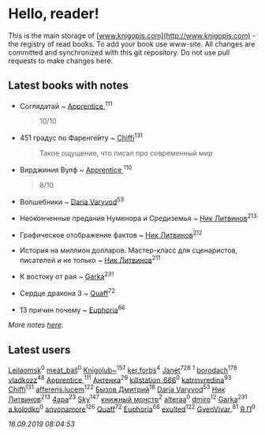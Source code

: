 # Hello, reader!
This is the main storage of [www.knigopis.com](http://www.knigopis.com) - the registry of read books.
To add your book use www-site. All changes are committed and synchronized with this git repository.
Do not use pull requests to make changes here.


## Latest books with notes
* Соглядатай ~ [Apprentice ](users/528/52821952-vkontakte)<sup>111</sup>
    > 10/10

* 451 градус по Фаренгейту ~ [Chiffi](users/105/105831994080785626680-google)<sup>131</sup>
    > Такое ощущение,  что писал про современный мир

* Вирджиния Вулф ~ [Apprentice ](users/528/52821952-vkontakte)<sup>110</sup>
    > 8/10

* Волшебники ~ [Daria Varyvod](users/829/829893410524253-facebook)<sup>53</sup>

* Неоконченные предания Нуменора и Средиземья ~ [Ник Литвинов](users/241/241974816-vkontakte)<sup>213</sup>

* Графическое отображение фактов ~ [Ник Литвинов](users/241/241974816-vkontakte)<sup>212</sup>

* История на миллион долларов. Мастер-класс для сценаристов, писателей и не только ~ [Ник Литвинов](users/241/241974816-vkontakte)<sup>211</sup>

* К востоку от рая ~ [Garka](users/115/115753719718250012620-google)<sup>231</sup>

* Сердце дракона 3 ~ [Quaff](users/122/12267158-vkontakte)<sup>72</sup>

* 13 причин почему ~ [Euphoria](users/106/106304994652616315178-google)<sup>66</sup>


_More notes [here](latest_books_with_notes.md)._


## Latest users
[Leilaomsk](users/539/539382985-vkontakte)<sup>0</sup> 
[meat_ball](users/108/10893980-vkontakte)<sup>0</sup> 
[Knigolub~](users/111/111878597279669641685-google)<sup>157</sup> 
[ker.forbs](users/174/174006853-vkontakte)<sup>4</sup> 
[Janet](users/108/108113656204404967440-google)<sup>728</sup> 
[](users/101/10156575429062828-facebook)<sup>1</sup> 
[borodach](users/157/15706320-vkontakte)<sup>178</sup> 
[vladkozz](users/572/57239276-vkontakte)<sup>48</sup> 
[Apprentice ](users/528/52821952-vkontakte)<sup>111</sup> 
[Антенка](users/118/118158645037334943900-google)<sup>29</sup> 
[killstation_666](users/112/112785103-vkontakte)<sup>0</sup> 
[katrinvredina](users/233/2336755-vkontakte)<sup>93</sup> 
[Chiffi](users/105/105831994080785626680-google)<sup>131</sup> 
[afferens.lucem](users/196/196071655-vkontakte)<sup>122</sup> 
[Бызов Дмитрий](users/114/1146684568850703-facebook)<sup>18</sup> 
[Daria Varyvod](users/829/829893410524253-facebook)<sup>53</sup> 
[Ник Литвинов](users/241/241974816-vkontakte)<sup>213</sup> 
[4apa](users/117/117392596378069249667-google)<sup>23</sup> 
[Sky](users/118/118049897850017649660-google)<sup>147</sup> 
[книжный монстр](users/112/112827366114582937203-google)<sup>2</sup> 
[alteraa](users/289/289714610-vkontakte)<sup>0</sup> 
[dmiro](users/571/5714115-vkontakte)<sup>12</sup> 
[Garka](users/115/115753719718250012620-google)<sup>231</sup> 
[a.kolodko](users/898/89847972-vkontakte)<sup>0</sup> 
[anvonamore](users/595/5957175-vkontakte)<sup>126</sup> 
[Quaff](users/122/12267158-vkontakte)<sup>72</sup> 
[Euphoria](users/106/106304994652616315178-google)<sup>66</sup> 
[exulted](users/100/100599204551896265722-google)<sup>122</sup> 
[GvenVivar ](users/158/158266434925901-facebook)<sup>81</sup> 
[Я П](users/945/9459928506407080566-mailru)<sup>0</sup> 


_18.09.2019 08:04:53_
